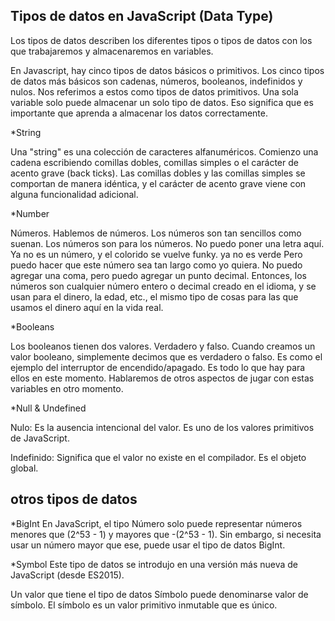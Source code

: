 ## Tipos de datos en JavaScript (Data Type)
Los tipos de datos describen los diferentes tipos o tipos de datos con los que trabajaremos y almacenaremos en variables.

En Javascript, hay cinco tipos de datos básicos o primitivos. Los cinco tipos de datos más básicos son cadenas, números, booleanos, indefinidos y nulos. Nos referimos a estos como tipos de datos primitivos. Una sola variable solo puede almacenar un solo tipo de datos. Eso significa que es importante que aprenda a almacenar los datos correctamente.

*String

Una "string" es una colección de caracteres alfanuméricos. Comienzo una cadena escribiendo comillas dobles, comillas simples o el carácter de acento grave (back ticks). Las comillas dobles y las comillas simples se comportan de manera idéntica, y el carácter de acento grave viene con alguna funcionalidad adicional.

*Number

Números. Hablemos de números. Los números son tan sencillos como suenan. Los números son para los números. No puedo poner una letra aquí. Ya no es un número, y el colorido se vuelve funky. ya no es verde Pero puedo hacer que este número sea tan largo como yo quiera. No puedo agregar una coma, pero puedo agregar un punto decimal. Entonces, los números son cualquier número entero o decimal creado en el idioma, y ​​se usan para el dinero, la edad, etc., el mismo tipo de cosas para las que usamos el dinero aquí en la vida real.

*Booleans

Los booleanos tienen dos valores. Verdadero y falso. Cuando creamos un valor booleano, simplemente decimos que es verdadero o falso. Es como el ejemplo del interruptor de encendido/apagado. Es todo lo que hay para ellos en este momento. Hablaremos de otros aspectos de jugar con estas variables en otro momento.

*Null & Undefined

Nulo: Es la ausencia intencional del valor. Es uno de los valores primitivos de JavaScript.

Indefinido: Significa que el valor no existe en el compilador. Es el objeto global.

## otros tipos de datos

*BigInt
 En JavaScript, el tipo Número solo puede representar números menores que (2^53 - 1) y mayores que -(2^53 - 1). Sin embargo, si necesita usar un número mayor que ese, puede usar el tipo de datos BigInt.

*Symbol
Este tipo de datos se introdujo en una versión más nueva de JavaScript (desde ES2015).

Un valor que tiene el tipo de datos Símbolo puede denominarse valor de símbolo. El símbolo es un valor primitivo inmutable que es único.